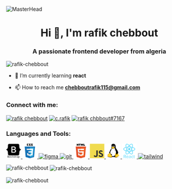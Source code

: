 ![MasterHead](https://imgs.search.brave.com/kOCnPgZRWNMekMXsKb1zSPto0rEvHFKsM4bYsfYs07c/rs:fit:480:141:1/g:ce/aHR0cHM6Ly9tZWRp/YS5naXBoeS5jb20v/bWVkaWEvd2d1c2Fj/ejd3dVVPay9naXBo/eS5naWY.gif)
<h1 align="center">Hi 👋, I'm rafik chebbout</h1>
<h3 align="center">A passionate frontend developer from algeria</h3>
 <img align="right" width="400"  src="https://cdn.dribbble.com/users/1162077/screenshots/3848914/programmer.gif" alt="">

<p align="left"> <img src="https://komarev.com/ghpvc/?username=rafik-chebbout&label=Profile%20views&color=0e75b6&style=flat" alt="rafik-chebbout" /> </p>

- 🌱 I’m currently learning **react**

- 📫 How to reach me **chebboutrafik115@gmail.com**

<h3 align="left">Connect with me:</h3>
<p align="left">
<a href="https://linkedin.com/in/rafik-chebbout-4a0427255/" target="blank"><img align="center" src="https://raw.githubusercontent.com/rahuldkjain/github-profile-readme-generator/master/src/images/icons/Social/linked-in-alt.svg" alt="rafik chebbout" height="30" width="40" /></a>
<a href="https://instagram.com/c.rafik" target="blank"><img align="center" src="https://raw.githubusercontent.com/rahuldkjain/github-profile-readme-generator/master/src/images/icons/Social/instagram.svg" alt="c.rafik" height="30" width="40" /></a>
<a href="https://discord.gg/rafik chbbout#7167" target="blank"><img align="center" src="https://raw.githubusercontent.com/rahuldkjain/github-profile-readme-generator/master/src/images/icons/Social/discord.svg" alt="rafik chbbout#7167" height="30" width="40" /></a>
</p>

<h3 align="left">Languages and Tools:</h3>
<p align="left"> <a href="https://getbootstrap.com" target="_blank" rel="noreferrer"> <img src="https://raw.githubusercontent.com/devicons/devicon/master/icons/bootstrap/bootstrap-plain-wordmark.svg" alt="bootstrap" width="40" height="40"/> </a> <a href="https://www.w3schools.com/css/" target="_blank" rel="noreferrer"> <img src="https://raw.githubusercontent.com/devicons/devicon/master/icons/css3/css3-original-wordmark.svg" alt="css3" width="40" height="40"/> </a> <a href="https://www.figma.com/" target="_blank" rel="noreferrer"> <img src="https://www.vectorlogo.zone/logos/figma/figma-icon.svg" alt="figma" width="40" height="40"/> </a> <a href="https://git-scm.com/" target="_blank" rel="noreferrer"> <img src="https://www.vectorlogo.zone/logos/git-scm/git-scm-icon.svg" alt="git" width="40" height="40"/> </a> <a href="https://www.w3.org/html/" target="_blank" rel="noreferrer"> <img src="https://raw.githubusercontent.com/devicons/devicon/master/icons/html5/html5-original-wordmark.svg" alt="html5" width="40" height="40"/> </a> <a href="https://developer.mozilla.org/en-US/docs/Web/JavaScript" target="_blank" rel="noreferrer"> <img src="https://raw.githubusercontent.com/devicons/devicon/master/icons/javascript/javascript-original.svg" alt="javascript" width="40" height="40"/> </a> <a href="https://www.linux.org/" target="_blank" rel="noreferrer"> <img src="https://raw.githubusercontent.com/devicons/devicon/master/icons/linux/linux-original.svg" alt="linux" width="40" height="40"/> </a> <a href="https://reactjs.org/" target="_blank" rel="noreferrer"> <img src="https://raw.githubusercontent.com/devicons/devicon/master/icons/react/react-original-wordmark.svg" alt="react" width="40" height="40"/> </a> <a href="https://tailwindcss.com/" target="_blank" rel="noreferrer"> <img src="https://www.vectorlogo.zone/logos/tailwindcss/tailwindcss-icon.svg" alt="tailwind" width="40" height="40"/> </a> </p>

<p><img align="left" src="https://github-readme-stats.vercel.app/api/top-langs?username=rafik-chebbout&show_icons=true&locale=en&layout=compact" alt="rafik-chebbout" /></p>

<p>&nbsp;<img align="center" src="https://github-readme-stats.vercel.app/api?username=rafik-chebbout&show_icons=true&locale=en" alt="rafik-chebbout" /></p>

<p><img align="center" src="https://github-readme-streak-stats.herokuapp.com/?user=rafik-chebbout&" alt="rafik-chebbout" /></p>
